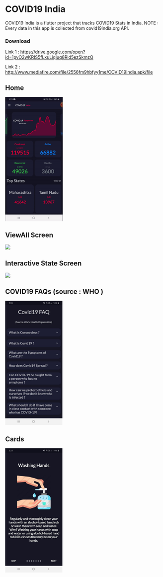 # COVID19 India

COVID19 India is a flutter project that tracks COVID19 Stats in India.
NOTE : Every data in this app is collected from covid19india.org API.

### Download
Link 1 : https://drive.google.com/open?id=1pvO2wKRIS5fLxuLiqiuq8Rld5ezSkmzQ

Link 2 : http://www.mediafire.com/file/2556fm9hbfyy1me/COVID19India.apk/file

## Home
<img src = "readme/homepage.gif" height = "400">

## ViewAll Screen
<img src = "readme/viewall.gif" height = "400">

## Interactive State Screen
<img src = "readme/statepage.gif" height = "400">

## COVID19 FAQs (source : WHO )
<img src = "readme/cardfaqpage.jpg" height = "400">

## Cards
<img src = "readme/cardpreventionpage.jpg" height = "400">
